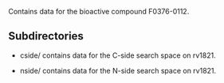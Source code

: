 Contains data for the bioactive compound F0376-0112.

## Subdirectories

- cside/ contains data for the C-side search space on rv1821.

- nside/ contains data for the N-side search space on rv1821.


